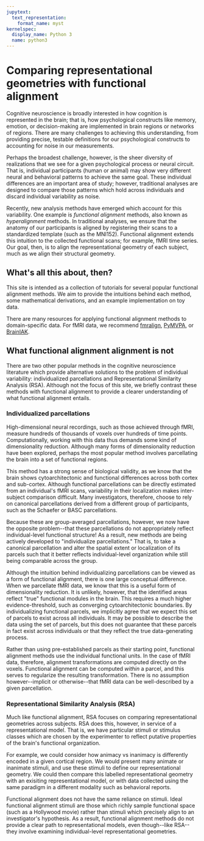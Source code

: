 ```yaml
---
jupytext:
  text_representation:
    format_name: myst
kernelspec:
  display_name: Python 3
  name: python3
---
```


# Comparing representational geometries with functional alignment

Cognitive neuroscience is broadly interested in how cognition is represented in the brain;
that is, how psychological constructs like memory, emotion, or decision-making are implemented in brain regions or networks of regions.
There are many challenges to achieving this understanding,
from providing precise, testable definitions for our psychological constructs
to accounting for noise in our measurements.

Perhaps the broadest challenge, however, is the sheer diversity of realizations that we see for a given psychological process or neural circuit.
That is, individual participants (human or animal) may show very different neural and behavioral patterns to achieve the same goal.
These individual differences are an important area of study;
however, traditional analyses are designed to compare those patterns which hold across individuals and discard individual variability as noise.

Recently, new analysis methods have emerged which account for this variability.
One example is _functional alignment_ methods,
also known as _hyperalignment_ methods.
In traditional analyses, we ensure that the anatomy of our participants is aligned by registering their scans to a standardized template (such as the MNI152).
Functional alignment extends this intuition to the collected functional scans;
for example, fMRI time series.
Our goal, then, is to align the representational geometry of each subject,
much as we align their structural geometry.

## What's all this about, then?

This site is intended as a collection of tutorials for several popular functional alignment methods.
We aim to provide the intuitions behind each method,
some mathematical derivations,
and an example implementation on toy data.

There are many resources for applying functional alignment methods to domain-specific data.
For fMRI data, we recommend [fmralign](https://parietal-inria.github.io/fmralign-docs),
[PyMVPA](http://www.pymvpa.org/),
or [BrainIAK](https://brainiak.org/).

## What functional alignment alignment is not

There are two other popular methods in the cognitive neuroscience literature which provide alternative solutions to the problem of individual variability: individualized parcellations and Representational Similarity Analysis (RSA).
Although not the focus of this site,
we briefly contrast these methods with functional alignment to provide a clearer understanding of what functional alignment entails.

### Individualized parcellations

High-dimensional neural recordings, such as those achieved through fMRI,
measure hundreds of thousands of voxels over hundreds of time points.
Computationally, working with this data thus demands some kind of dimensionality reduction.
Although many forms of dimensionality reduction have been explored,
perhaps the most popular method involves parcellating the brain into a set of functional regions.

This method has a strong sense of biological validity,
as we know that the brain shows cytoarchitectonic and functional differences across both cortex and sub-cortex.
Although functional parcellations can be directly estimated from an individual's fMRI scans,
variability in their localization makes inter-subject comparison difficult.
Many investigators, therefore, choose to rely on canonical parcellations derived from a different group of participants, such as the Schaefer or BASC parcellations.

Because these are group-averaged parcellations, however,
we now have the opposite problem--that these parcellations do not appropriately reflect individual-level functional structure!
As a result, new methods are being actively developed to "individualize parcellations."
That is, to take a canonical parcellation and alter the spatial extent or localization of its parcels such that it better reflects individual-level organization while still being comparable across the group.

Although the intuition behind individualizing parcellations can be viewed as a form of functional alignment,
there is one large conceptual difference.
When we parcellate fMRI data,
we know that this is a useful form of dimensionality reduction.
It is unlikely, however, that the identified areas reflect "true" functional modules in the brain.
This requires a much higher evidence-threshold,
such as converging cytoarchitectonic boundaries.
By individualizing functional parcels,
we implicitly agree that we expect this set of parcels to exist across all individuals.
It may be possible to describe the data using the set of parcels,
but this does not guarantee that these parcels in fact exist across individuals
or that they reflect the true data-generating process.

Rather than using pre-established parcels as their starting point,
functional alignment methods use the individual functional units.
In the case of fMRI data, therefore,
alignment transformations are computed directly on the voxels.
Functional alignment can be computed _within_ a parcel,
and this serves to regularize the resulting transformation.
There is no assumption however--implicit or otherwise--that fMRI data can be well-described by a given parcellation.

### Representational Similarity Analysis (RSA)

Much like functional alignment,
RSA focuses on comparing representational geometries across subjects.
RSA does this, however, in service of a representational model.
That is, we have particular stimuli or stimulus classes which are chosen by the experimenter to reflect putative properties of the brain's functional organization.

For example, we could consider how animacy vs inanimacy is differently encoded in a given cortical region.
We would present many animate or inanimate stimuli,
and use these stimuli to define our representational geometry.
We could then compare this labelled representational geometry with an exisiting representational model,
or with data collected using the same paradigm in a different modality
such as behavioral reports.

Functional alignment does not have the same reliance on stimuli.
Ideal functional alignment stimuli are those which richly sample functional space (such as a Hollywood movie)
rather than stimuli which precisely align to an investigator's hypothesis.
As a result, functional alignment methods do not provide a clear path to representational models,
even though--like RSA--they involve examining individual-level representational geometries.